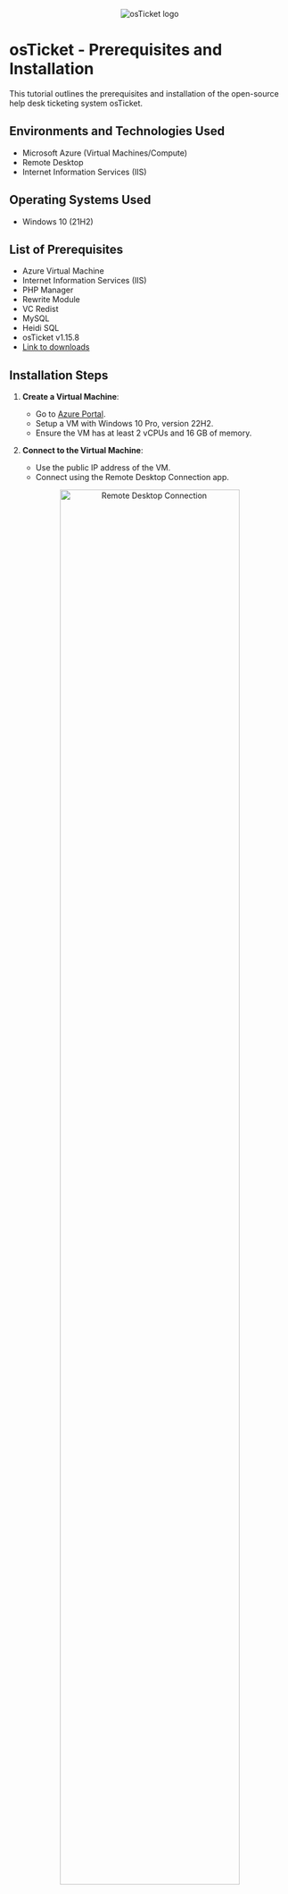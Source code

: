 <p align="center">
<img src="https://i.imgur.com/Clzj7Xs.png" alt="osTicket logo"/>
</p>

<h1>osTicket - Prerequisites and Installation</h1>
This tutorial outlines the prerequisites and installation of the open-source help desk ticketing system osTicket.<br />

<h2>Environments and Technologies Used</h2>

- Microsoft Azure (Virtual Machines/Compute)
- Remote Desktop
- Internet Information Services (IIS)

<h2>Operating Systems Used </h2>

- Windows 10 (21H2)

<h2>List of Prerequisites</h2>

- Azure Virtual Machine
- Internet Information Services (IIS)
- PHP Manager
- Rewrite Module
- VC Redist
- MySQL
- Heidi SQL
- osTicket v1.15.8
- <a href="https://drive.google.com/drive/u/0/folders/1APMfNyfNzcxZC6EzdaNfdZsUwxWYChf6">Link to downloads</a>

<h2>Installation Steps</h2>

1. **Create a Virtual Machine**:
    - Go to <a href="https://portal.azure.com/">Azure Portal</a>.
    - Setup a VM with Windows 10 Pro, version 22H2.
    - Ensure the VM has at least 2 vCPUs and 16 GB of memory.

2. **Connect to the Virtual Machine**:
    - Use the public IP address of the VM.
    - Connect using the Remote Desktop Connection app.

<p align="center">
<img src="https://imgur.com/MAhXK2e.png" height="80%" width="80%" alt="Remote Desktop Connection"/>
<img src="https://imgur.com/Zf2jw07.png" height="40%" width="40%" alt="Remote Desktop Connection"/>
</p>

3. **Enable IIS**:
    - Open Control Panel -> Programs -> Turn Windows features on or off.
    - Install/enable IIS with CGI and Common HTTP Features.
    - Make sure all Common HTTP Features are checked.

<p align="center">
<img src="https://imgur.com/fGXMpx4.png" height="40%" width="40%" alt="Windows Features"/>
<img src="https://imgur.com/LBGkAw6.png" height="40%" width="40%" alt="Windows Features"/>
<img src="https://imgur.com/LQjw9le.png" height="40%" width="40%" alt="IIS Installation"/>
<img src="https://imgur.com/pbPeHb1.png" height="40%" width="40%" alt="IIS Installation"/>
</p>

4. **Verify IIS Installation**:
    - Open a browser and navigate to `127.0.0.1`.
    - The IIS welcome page should be displayed.

<p align="center">
<img src="https://imgur.com/eICujoq.png" height="40%" width="40%" alt="IIS Verification"/>
</p>

5. **Install PHP Manager for IIS**:
    - Download and install `PHPManagerForIIS_V1.5.0.msi` from the Installation Files.

6. **Install Rewrite Module**:
    - Download and install `rewrite_amd64_en-US.msi` from the Installation Files.

7. **Setup PHP**:
    - Create a folder in the C drive called `PHP`.
    - Download PHP 7.3.8 (`php-7.3.88-nts-Win32-VC15-x866.zip`) and unzip the contents into `C:\PHP`.
    - If a warning appears, choose to "Keep" the file.

<p align="center">
<img src="https://imgur.com/xZv1Yhw.png" height="40%" width="40%" alt="PHP Warning"/>
<img src="https://imgur.com/YwBhqo0.png" height="40%" width="40%" alt="PHP Warning"/>
</p>

8. **Install VC Redist**:
    - Download and install `VC_redist.x86.exe` from the Installation Files.

9. **Install MySQL**:
    - Download and install MySQL 5.5.62 (`mysql-5.5.62-win32.msi`).
    - Run the setup wizard:
        - Select Typical Setup.
        - Launch Configuration Wizard.
        - Choose Standard Configuration.
        - Set the root password to `Password1`.
    - Execute the process on the next page.

<p align="center">
<img src="https://imgur.com/KxcUy7C.png" height="40%" width="40%" alt="MySQL Setup"/>
<img src="https://imgur.com/i7sn6hT.png" height="40%" width="40%" alt="MySQL Setup"/>
</p>

10. **Configure PHP in IIS**:
    - Open IIS as an administrator.
    - Click on PHP Manager.
    - Register new PHP version by providing the path to `php-cgi.exe` in `C:\PHP`.
    - Restart the IIS server.

<p align="center">
<img src="https://imgur.com/rgdZwmM.png" height="40%" width="40%" alt="IIS"/>
<img src="https://imgur.com/vvTLNBH.png" height="40%" width="40%" alt="PHP Manager"/>
<img src="https://imgur.com/qdbn5zQ.png" height="40%" width="40%" alt="PHP Manager"/>
<img src="https://imgur.com/oJZ0gp9.png" height="40%" width="40%" alt="PHP Manager"/>
<img src="https://imgur.com/CJ3RUbG.png" height="40%" width="40%" alt="Restart IIS"/>
</p>

11. **Install osTicket**:
    - Download osTicket from the Installation Files Folder.
    - Extract and copy the "upload" folder to `C:\inetpub\wwwroot`.
    - Rename "upload" to "osTicket".
    - Reload IIS.

12. **Configure osTicket in IIS**:
    - Go to `Sites -> Default -> osTicket`.
    - Click “Browse *:80” on the right side.
    - Some extensions may not be enabled in the osTicket browser.

<p align="center">
<img src="https://imgur.com/Yw55d5b.png" height="40%" width="40%" alt="osTicket IIS"/>
<img src="https://imgur.com/eJIsGTn.png" height="40%" width="40%" alt="osTicket Extensions"/>
</p>

13. **Enable PHP Extensions**:
    - Go to IIS, `Sites -> Default -> osTicket`.
    - Double click PHP Manager.
    - Click "Enable or disable an extension".
    - Enable the following extensions:
        - `php_imap.dll`
        - `php_intl.dll`
        - `php_opcache.dll`

<p align="center">
<img src="https://imgur.com/vvTLNBH.png" height="40%" width="40%" alt="PHP Manager"/>
<img src="https://imgur.com/uigyKjb.png" height="40%" width="40%" alt="PHP Manager"/>
<img src="https://imgur.com/cOem7Nb.png" height="40%" width="40%" alt="PHP Extensions"/>
</p>

14. **Configure `ost-config.php`**:
    - Rename `ost-sampleconfig.php` to `ost-config.php` in `C:\inetpub\wwwroot\osTicket\include`.
    - Right click on the file, go to properties -> security -> advanced.
    - Disable inheritance, remove all inherited permissions.
    - Add new permissions for "Everyone" with Full Control.
    - Click Apply and OK.

<p align="center">
<img src="https://imgur.com/VPZvOdo.png" height="40%" width="40%" alt="File Permissions"/>
<img src="https://imgur.com/PoGk34d.png" height="40%" width="40%" alt="File Permissions"/>
<img src="https://imgur.com/F4H3ppM.png" height="40%" width="40%" alt="File Permissions"/>
<img src="https://imgur.com/rbbGqwB.png" height="40%" width="40%" alt="File Permissions"/>
<img src="https://imgur.com/saRO3y5.png" height="40%" width="40%" alt="File Permissions"/>
</p>

15. **Complete osTicket Setup in Browser**:
    - Continue setup in the osTicket browser page, filling out all required fields except the Database Settings.
    - Download and install HeidiSQL from the Installation Files.

<p align="center">
<img src="https://imgur.com/i7a4gWC.png" height="40%" width="40%" alt="HeidiSQL"/>
</p>

16. **Configure Database in HeidiSQL**:
    - Create a new session in HeidiSQL.
    - Ensure the username is `root` and the password is `Password1`.
    - Create a new database named `osTicket`.
    - In the osTicket browser setup, under MySQL Database, enter `osTicket` with the username `root` and password `Password1`.

<p align="center">
<img src="https://imgur.com/g5M1i61.png" height="40%" width="40%" alt="HeidiSQL"/>
<img src="https://imgur.com/LEAZNOc.png" height="40%" width="40%" alt="HeidiSQL"/>
<img src="https://imgur.com/0rG1AJm.png" height="40%" width="40%" alt="HeidiSQL
